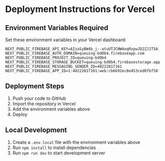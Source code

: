# Deployment Instructions for Vercel

## Environment Variables Required

Set these environment variables in your Vercel dashboard:

```
NEXT_PUBLIC_FIREBASE_API_KEY=AIzaSyBW4b_j--atuUTJCHWAxqRxpwJD2ZJ1T5A
NEXT_PUBLIC_FIREBASE_AUTH_DOMAIN=queuing-bd0b4.firebaseapp.com
NEXT_PUBLIC_FIREBASE_PROJECT_ID=queuing-bd0b4
NEXT_PUBLIC_FIREBASE_STORAGE_BUCKET=queuing-bd0b4.firebasestorage.app
NEXT_PUBLIC_FIREBASE_MESSAGING_SENDER_ID=40222817161
NEXT_PUBLIC_FIREBASE_APP_ID=1:40222817161:web:cb6692ec8e453ced0fbf58
```

## Deployment Steps

1. Push your code to GitHub
2. Import the repository in Vercel
3. Add the environment variables above
4. Deploy

## Local Development

1. Create a `.env.local` file with the environment variables above
2. Run `npm install` to install dependencies
3. Run `npm run dev` to start development server
